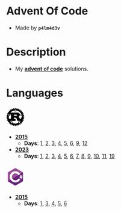 # Advent Of Code
  
  - Made by **```p4lm4d3v```**

# Description
  
  - My **[advent of code](https://adventofcode.com/)** solutions. 

# Languages
  
### [![](langs/rust.png)](https://github.com/p4lm4d3v/advent-of-code/tree/main/Rust)
  
  - **[2015](https://github.com/p4lm4d3v/advent-of-code/tree/main/Rust/year-2015)**
    - **Days**: 
    [1](https://github.com/p4lm4d3v/advent-of-code/tree/main/Rust/year-2015/day-1),
    [2](https://github.com/p4lm4d3v/advent-of-code/tree/main/Rust/year-2015/day-2),
    [3](https://github.com/p4lm4d3v/advent-of-code/tree/main/Rust/year-2015/day-3),
    [4](https://github.com/p4lm4d3v/advent-of-code/tree/main/Rust/year-2015/day-4),
    [5](https://github.com/p4lm4d3v/advent-of-code/tree/main/Rust/year-2015/day-5),
    [6](https://github.com/p4lm4d3v/advent-of-code/tree/main/Rust/year-2015/day-6),
    [9](https://github.com/p4lm4d3v/advent-of-code/tree/main/Rust/year-2015/day-9),
    [12](https://github.com/p4lm4d3v/advent-of-code/tree/main/Rust/year-2015/day-12)
  - **[2023](https://github.com/p4lm4d3v/advent-of-code/tree/main/Rust/year-2023)**
    - **Days**: 
    [1](https://github.com/p4lm4d3v/advent-of-code/tree/main/Rust/year-2023/day-1),
    [2](https://github.com/p4lm4d3v/advent-of-code/tree/main/Rust/year-2023/day-2),
    [3](https://github.com/p4lm4d3v/advent-of-code/tree/main/Rust/year-2023/day-3),
    [4](https://github.com/p4lm4d3v/advent-of-code/tree/main/Rust/year-2023/day-4),
    [5](https://github.com/p4lm4d3v/advent-of-code/tree/main/Rust/year-2023/day-5),
    [6](https://github.com/p4lm4d3v/advent-of-code/tree/main/Rust/year-2023/day-6),
    [7](https://github.com/p4lm4d3v/advent-of-code/tree/main/Rust/year-2023/day-7),
    [8](https://github.com/p4lm4d3v/advent-of-code/tree/main/Rust/year-2023/day-8),
    [9](https://github.com/p4lm4d3v/advent-of-code/tree/main/Rust/year-2023/day-9),
    [10](https://github.com/p4lm4d3v/advent-of-code/tree/main/Rust/year-2023/day-10),
    [11](https://github.com/p4lm4d3v/advent-of-code/tree/main/Rust/year-2023/day-11),
    [19](https://github.com/p4lm4d3v/advent-of-code/tree/main/Rust/year-2023/day-19)

### [![](langs/csharp.png)](https://github.com/p4lm4d3v/advent-of-code/tree/main/C%23)
  - **[2015](https://github.com/p4lm4d3v/advent-of-code/tree/main/C%23/year-2015)**
    - **Days**: 
    [1](https://github.com/p4lm4d3v/advent-of-code/tree/main/C%23/year-2015/day-1), 
    [3](https://github.com/p4lm4d3v/advent-of-code/tree/main/C%23/year-2015/day-3), 
    [4](https://github.com/p4lm4d3v/advent-of-code/tree/main/C%23/year-2015/day-4), 
    [5](https://github.com/p4lm4d3v/advent-of-code/tree/main/C%23/year-2015/day-5), 
    [6](https://github.com/p4lm4d3v/advent-of-code/tree/main/C%23/year-2015/day-6)